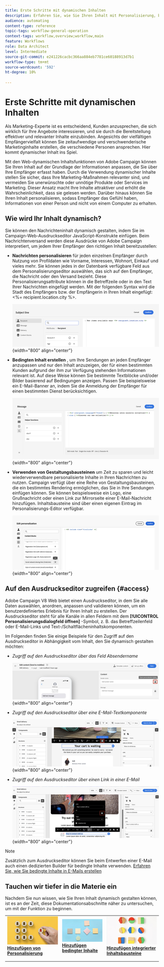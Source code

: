 ```yaml
---
title: Erste Schritte mit dynamischen Inhalten
description: Erfahren Sie, wie Sie Ihren Inhalt mit Personalisierung, bedingtem Inhalt und integrierten Inhaltsbausteinen dynamisch gestalten können.
audience: automating
content-type: reference
topic-tags: workflow-general-operation
context-tags: workflow,overview;workflow,main
feature: Workflows
role: Data Architect
level: Intermediate
source-git-commit: e241226cacbc366aa884eb7781ce60188913d7b1
workflow-type: tm+mt
source-wordcount: '592'
ht-degree: 10%

---
```



# Erste Schritte mit dynamischen Inhalten

Als Marketing-Experte ist es entscheidend, Kunden anzusprechen, die sich wirklich für Ihre Angebote interessieren, und sie durch die Bereitstellung effektiver und relevanter Inhalte einzubinden. Angesichts der vielfältigen Empfängervielfalt können Sie zeitaufwendige und verschwenderische Marketinginhalte erstellen, die verschiedene Personen ansprechen. Hier kommt dynamischer Inhalt ins Spiel.

Mit den Web-dynamischen Inhaltsfunktionen von Adobe Campaign können Sie Ihren Inhalt auf der Grundlage der Informationen anpassen, die Sie über Ihre Empfänger erfasst haben. Durch die Verwendung dynamischer Inhalte stellen Sie sicher, dass Ihre Marketing-Maßnahmen relevanter sind, und vermeiden Sie unerwünschte oder unnötige Produkte oder Services im Marketing. Dieser Ansatz macht Ihre Inhalte attraktiver und erhöht die Wahrscheinlichkeit, dass sie gelesen werden. Darüber hinaus können Sie Ihren Inhalt personalisieren, sodass Empfänger das Gefühl haben, Informationen von einer Person und nicht von einem Computer zu erhalten.

## Wie wird Ihr Inhalt dynamisch?

Sie können den Nachrichteninhalt dynamisch gestalten, indem Sie im Campaign-Web-Ausdruckseditor JavaScript-Konstrukte einfügen. Beim Nachrichtenversand werden diese Ausdrücke von Adobe Campaign interpretiert, um jedem Ihrer Empfänger den richtigen Inhalt bereitzustellen:

* **Nachrichten personalisieren** für jeden einzelnen Empfänger durch Nutzung von Profildaten wie Vorname, Interessen, Wohnort, Einkauf und vieles mehr. Sie können jedes in der Datenbank verfügbare Feld aus dem Personalisierungseditor auswählen, das sich auf den Empfänger, die Nachricht oder den Versand bezieht. Diese Personalisierungsattribute können in die Betreffzeile oder in den Text Ihrer Nachrichten eingefügt werden. Mit der folgenden Syntax wird die Stadt des Empfängers bzw. der Empfängerin in Ihren Inhalt eingefügt: &lt;%= recipient.location.city %>.

  ![](assets/perso-subject-line.png){width="800" align="center"}

* **Bedingten Inhalt erstellen** , um Ihre Sendungen an jeden Empfänger anzupassen und nur den Inhalt anzuzeigen, der für einen bestimmten Kunden aufgrund der ihm zur Verfügung stehenden Informationen relevant ist. Auf diese Weise können Sie bestimmte Textblöcke und/oder Bilder basierend auf Bedingungen anzeigen. Passen Sie beispielsweise ein E-Mail-Banner an, indem Sie die Anmeldung der Empfänger für einen bestimmten Dienst berücksichtigen.

  ![](assets/condition-sample.png){width="800" align="center"}

* **Verwenden von Gestaltungsbausteinen** um Zeit zu sparen und leicht wiederverwendbare personalisierte Inhalte in Ihren Nachrichten zu nutzen. Campaign verfügt über eine Reihe von Gestaltungsbausteinen, die ein bestimmtes Rendering ermöglichen, das Sie in Ihre Sendungen einfügen können. Sie können beispielsweise ein Logo, eine Grußnachricht oder einen Link zur Mirrorseite einer E-Mail-Nachricht hinzufügen. Inhaltsbausteine sind über einen eigenen Eintrag im Personalisierungs-Editor verfügbar.

  ![](assets/content-blocks.png){width="800" align="center"}

## Auf den Ausdruckseditor zugreifen {#access}

Adobe Campaign V8 Web bietet einen Ausdruckseditor, in dem Sie alle Daten auswählen, anordnen, anpassen und validieren können, um ein benutzerdefiniertes Erlebnis für Ihren Inhalt zu erstellen. Der Ausdruckseditor steht für alle Kanäle in allen Feldern mit dem **[!UICONTROL Personalisierungsdialogfeld öffnen]** -Symbol, z. B. das Betreffzeilenfeld oder E-Mail-Links und Text-/Schaltflächeninhaltskomponenten.

Im Folgenden finden Sie einige Beispiele für den Zugriff auf den Ausdruckseditor in Abhängigkeit vom Inhalt, den Sie dynamisch gestalten möchten:

* *Zugriff auf den Ausdruckseditor über das Feld Absendername*

  ![](assets/expression-editor-access.png){width="800" align="center"}

* *Zugriff auf den Ausdruckseditor über eine E-Mail-Textkomponente*

  ![](assets/expression-editor-access-email.png){width="800" align="center"}

* *Zugriff auf den Ausdruckseditor über einen Link in einer E-Mail*

  ![](assets/perso-link-insert-icon.png){width="800" align="center"}

>[!NOTE]
>
>Zusätzlich zum Ausdruckseditor können Sie beim Entwerfen einer E-Mail auch einen dedizierten Builder für bedingte Inhalte verwenden. [Erfahren Sie, wie Sie bedingte Inhalte in E-Mails erstellen](conditions.md)

## Tauchen wir tiefer in die Materie ein

Nachdem Sie nun wissen, wie Sie Ihren Inhalt dynamisch gestalten können, ist es an der Zeit, diese Dokumentationsabschnitte näher zu untersuchen, um mit der Funktion zu beginnen.

<table style="table-layout:fixed"><tr style="border: 0;">
<td>
<a href="personalize.md">
<img alt="Personalisieren von Inhalten" src="assets/do-not-localize/dynamic-personalization.jpg">
</a>
<div>
<a href="personalize.md"><strong>Hinzufügen von Personalisierung</strong></a>
</div>
<p>
</td>
<td>
<a href="conditions.md">
<img alt="Lead" src="assets/do-not-localize/dynamic-conditional.jpg">
</a>
<div><a href="conditions.md"><strong>Hinzufügen bedingter Inhalte</strong>
</div>
<p>
</td>
<td>
<a href="content-blocks.md">
<img alt="Gelegentlich" src="assets/do-not-localize/dynamic-content-blocks.jpg">
</a>
<div>
<a href="content-blocks.md"><strong>Hinzufügen integrierter Inhaltsbausteine</strong></a>
</div>
<p></td>
</tr></table>
